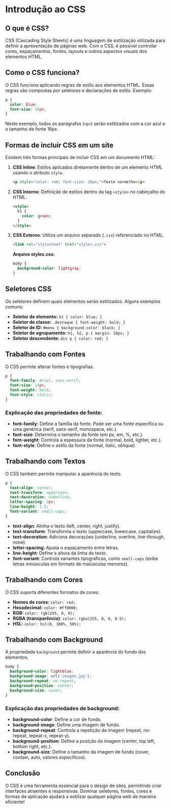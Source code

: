 # Introdução ao CSS

## O que é CSS?
CSS (Cascading Style Sheets) é uma linguagem de estilização utilizada para definir a apresentação de páginas web. Com o CSS, é possível controlar cores, espaçamentos, fontes, layouts e outros aspectos visuais dos elementos HTML.

## Como o CSS funciona?
O CSS funciona aplicando regras de estilo aos elementos HTML. Essas regras são compostas por seletores e declarações de estilo. Exemplo:
```css
p {
  color: blue;
  font-size: 16px;
}
```
Neste exemplo, todos os parágrafos (`<p>`) serão estilizados com a cor azul e o tamanho de fonte 16px.

## Formas de incluir CSS em um site
Existem três formas principais de incluir CSS em um documento HTML:

1. **CSS Inline**: Estilos aplicados diretamente dentro de um elemento HTML usando o atributo `style`.
   ```html
   <p style="color: red; font-size: 20px;">Texto vermelho</p>
   ```
2. **CSS Interno**: Definição de estilos dentro da tag `<style>` no cabeçalho do HTML.
   ```html
   <style>
     h1 {
       color: green;
     }
   </style>
   ```
3. **CSS Externo**: Utiliza um arquivo separado (`.css`) referenciado no HTML.
   ```html
   <link rel="stylesheet" href="styles.css">
   ```
   **Arquivo styles.css:**
   ```css
   body {
     background-color: lightgray;
   }
   ```

## Seletores CSS
Os seletores definem quais elementos serão estilizados. Alguns exemplos comuns:
- **Seletor de elemento:** `h1 { color: blue; }`
- **Seletor de classe:** `.destaque { font-weight: bold; }`
- **Seletor de ID:** `#menu { background-color: black; }`
- **Seletor de agrupamento:** `h1, h2, p { margin: 10px; }`
- **Seletor descendente:** `div p { color: red; }`

## Trabalhando com Fontes
O CSS permite alterar fontes e tipografias.
```css
p {
  font-family: Arial, sans-serif;
  font-size: 14px;
  font-weight: bold;
  font-style: italic;
}
```
### Explicação das propriedades de fonte:
- **font-family**: Define a família da fonte. Pode ser uma fonte específica ou uma genérica (serif, sans-serif, monospace, etc.).
- **font-size**: Determina o tamanho da fonte (em px, em, %, etc.).
- **font-weight**: Controla a espessura da fonte (normal, bold, lighter, etc.).
- **font-style**: Define o estilo da fonte (normal, italic, oblique).

## Trabalhando com Textos
O CSS também permite manipular a aparência do texto.
```css
p {
  text-align: center;
  text-transform: uppercase;
  text-decoration: underline;
  letter-spacing: 2px;
  line-height: 1.5;
  font-variant: small-caps;
}
```
- **text-align**: Alinha o texto (left, center, right, justify).
- **text-transform**: Transforma o texto (uppercase, lowercase, capitalize).
- **text-decoration**: Adiciona decorações (underline, overline, line-through, none).
- **letter-spacing**: Ajusta o espaçamento entre letras.
- **line-height**: Define a altura da linha do texto.
- **font-variant**: Controla variantes tipográficas, como `small-caps` (exibe letras minúsculas em formato de maiúsculas menores).

## Trabalhando com Cores
O CSS suporta diferentes formatos de cores:
- **Nomes de cores:** `color: red;`
- **Hexadecimal:** `color: #ff0000;`
- **RGB:** `color: rgb(255, 0, 0);`
- **RGBA (transparência):** `color: rgba(255, 0, 0, 0.5);`
- **HSL:** `color: hsl(0, 100%, 50%);`

## Trabalhando com Background
A propriedade `background` permite definir a aparência do fundo dos elementos.
```css
body {
  background-color: lightblue;
  background-image: url('imagem.jpg');
  background-repeat: no-repeat;
  background-position: center;
  background-size: cover;
}
```
### Explicação das propriedades de background:
- **background-color**: Define a cor de fundo.
- **background-image**: Define uma imagem de fundo.
- **background-repeat**: Controla a repetição da imagem (repeat, no-repeat, repeat-x, repeat-y).
- **background-position**: Define a posição da imagem (center, top left, bottom right, etc.).
- **background-size**: Define o tamanho da imagem de fundo (cover, contain, auto, valores específicos).

## Conclusão
O CSS é uma ferramenta essencial para o design de sites, permitindo criar interfaces atraentes e responsivas. Dominar seletores, fontes, cores e formas de aplicação ajudará a estilizar qualquer página web de maneira eficiente!